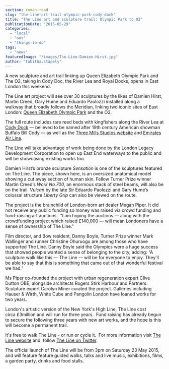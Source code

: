 ```yaml
---
section: roman-road
slug: "the-line-art-trail-olympic-park-cody-dock"
title: "The Line art and sculpture trail: Olympic Park to O2"
publicationDate: "2015-05-29"
categories: 
  - "local"
  - "out"
  - "things-to-do"
tags: 
  - "news"
featuredImage: "/images/The-Line-Damien-Hirst.jpg"
author: "tabitha.stapely"
---
```


A new sculpture and art trail linking up Queen Elizabeth Olympic Park and The O2, taking in Cody Doc, the River Lea and Royal Docks, opens in East London this weekend.

The Line art project will see over 30 sculptures by the likes of Damien Hirst, Martin Creed, Gary Hume and Eduardo Paolozzi installed along a walkway that broadly follows the Meridian, linking two iconic sites of East London: [Queen Elizabeth Olympic Park](https://queenelizabetholympicpark.co.uk/) and the O2.

The full route includes rare reed beds with kingfishers along the River Lea at [Cody Dock](https://www.facebook.com/CodyDock) — believed to be named after 19th century American showman Buffalo Bill Cody — as well as the [Three Mills Studios website](https://www.google.co.uk/url?sa=t&rct=j&q=&esrc=s&source=web&cd=1&cad=rja&uact=8&ved=0CCQQFjAA&url=http%3A%2F%2Fwww.3mills.com%2F&ei=ZXJbVbuuDsiPU8q_gZAM&usg=AFQjCNHBSQ5L7GxlqakJtGwC9SxCoVgkUg&sig2=pAGgYAFmBMHf234MqQaAww) and [Emirates Air Line](https://www.emiratesairline.co.uk/).

The Line will take advantage of work being done by the London Legacy Development Corporation to open up East End waterways to the public and will be showcasing existing works too.

Damien Hirst’s bronze sculpture _Sensation_ is one of the sculptures featured on The Line. The piece, shown here, is an oversized anatomical model showing a cut away section of human skin. Fellow Turner Prize winner Martin Creed’s _Work No.700,_ an enormous stack of steel beams, will also be on the trail. _Vulcan_ by the late Sir Eduardo Paolozzi and Gary Hume’s colossal structure _Liberty Grip_ can also be viewed on the route.

The project is the brainchild of London-born art dealer Megan Piper. It did not receive any public funding so money was raised via crowd funding and fund-raising art auctions.  “I am hoping the auctions — along with the crowdfunding project which raised £140,000 — will mean Londoners have a sense of ownership of The Line."

Film director, and Bow resident, Danny Boyle, Turner Prize winner Mark Wallinger and runner Christine Ohuruogu are among those who have supported The Line. Danny Boyle said the Olympics were a huge success that showed people wanted a sense of belonging to the city, adding: “A sculpture walk like this — The Line — will be for everyone to enjoy. They’ll be able to say that this is something that came out of that wonderful festival we had.”

Ms Piper co-founded the project with urban regeneration expert Clive Dutton OBE, alongside architects Rogers Stirk Harbour and Partners. Sculpture expert Carolyn Miner curated the project. Galleries including Hauser & Wirth, White Cube and Pangolin London have loaned works for two years.

London's artistic version of the New York's High Line, The Line cost circa £3million and will run for three years.  Fund raising has already begun to secure the following three years with new art works, and the hope is this will become a permanent trail.

It's free to walk The Line - or run or cycle it.  For more information visit [The Line website](https://the-line.org/) and  follow [The Line on Twitter](https://twitter.com/TheLineLondon).

The official launch of The Line will be from 3pm on Saturday 23 May 2015, and will feature feature guided walks, talks and live music, exhibitions, films, a garden party, drinks and food stalls.


